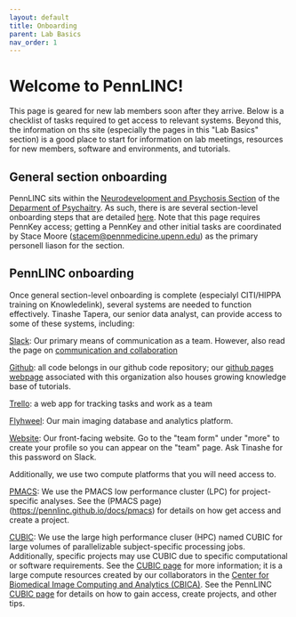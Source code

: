 ```yaml
---
layout: default
title: Onboarding
parent: Lab Basics
nav_order: 1
---
```


# Welcome to PennLINC!

This page is geared for new lab members soon after they arrive. Below is a checklist of tasks required to get access to relevant systems.  Beyond this, the information on ths site (especially the pages in this "Lab Basics" section) is a good place to start for information on lab meetings, resources for new members, software and environments, and tutorials.


## General section onboarding

PennLINC sits within the [Neurodevelopment and Psychosis Section](https://www.med.upenn.edu/bbl/) of the [Deparment of Psychaitry](https://www.med.upenn.edu/psychiatry/). As such, there is are several section-level onboarding steps that are detailed [here](https://wiki.pmacs.upenn.edu/neuropsych/index.php/Administrative). Note that this page requires PennKey access; getting a PennKey and other initial tasks are coordinated by Stace Moore (stacem@pennmedicine.upenn.edu) as the primary personell liason for the section. 

## PennLINC onboarding

Once general section-level onboarding is complete (especialyl CITI/HIPPA training on Knowledelink), several systems are needed to function effectively.  Tinashe Tapera, our senior data analyst, can provide access to some of these systems, including:

[Slack](pennbbl.slack.com): Our primary means of communication as a team.  However, also read the page on [communication and collaboration](https://pennlinc.github.io/docs/LabHome/CommunicationAndCollaboration/) 

[Github](https://github.com/PennLINC/): all code belongs in our github code repository; our [github pages webpage](https://pennlinc.github.io/) associated with this organization also houses growing knowledge base of tutorials. 

[Trello](https://trello.com/pennlinc): a  web app for tracking tasks and work as a team

[Flyhweel](https://pennlinc.github.io/docs/flywheel): Our main imaging database and analytics platform.

[Website](https://www.pennlinc.io/): Our front-facing website. Go to the "team form" under "more" to create your profile so you can appear on the "team" page. Ask Tinashe for this password on Slack.

Additionally, we use two compute platforms that you will need access to.

[PMACS](https://pennlinc.github.io/docs/pmacs):  We use the PMACS low performance cluster (LPC) for project-specific analyses.  See the (PMACS page)(https://pennlinc.github.io/docs/pmacs) for details on how get access and create a project.

[CUBIC](https://pennlinc.github.io/docs/cubic):  We use the large high performance cluser (HPC) named CUBIC for large volumes of parallelizable subject-specific processing jobs. Additionally, specific projects may use CUBIC due to specific computational or software requirements.   See the [CUBIC page](https://www.med.upenn.edu/cbica/cubic.html) for more information; it is a large compute resources created by our collaborators in the [Center for Biomedical Image Computing and Analytics (CBICA)](https://www.med.upenn.edu/cbica/).  See the PennLINC [CUBIC page](https://pennlinc.github.io/docs/cubic) for details on how to gain access, create projects, and other tips.













